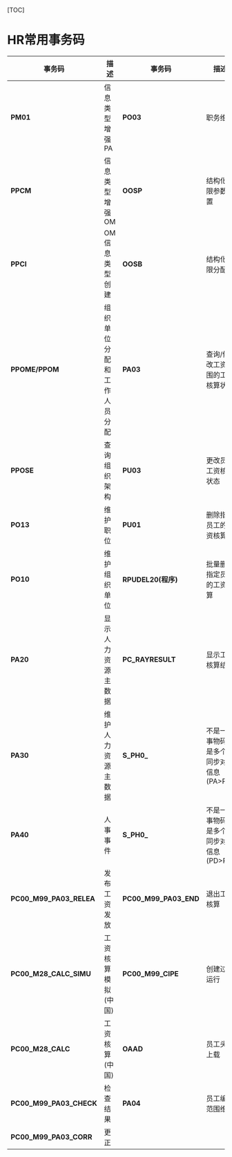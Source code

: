 [TOC]

# HR常用事务码 #

| 事务码                  | 描述                       | 事务码                | 描述                                      |
| ----------------------- | -------------------------- | --------------------- | ----------------------------------------- |
| **PM01**                | 信息类型增强 PA            | **PO03**              | 职务维护                                  |
| **PPCM**                | 信息类型增强 OM            | **OOSP**              | 结构化权限参数配置                        |
| **PPCI**                | OM 信息类型创建            | **OOSB**              | 结构化权限分配                            |
| **PPOME/PPOM**          | 组织单位分配和工作人员分配 | **PA03**              | 查询/修改工资范围的工资核算状态           |
| **PPOSE**               | 查询组织架构               | **PU03**              | 更改员工工资核算状态                      |
| **PO13**                | 维护职位                   | **PU01**              | 删除指定员工的工资核算                    |
| **PO10**                | 维护组织单位               | **RPUDEL20(程序)**    | 批量删除指定员工的工资核算                |
| **PA20**                | 显示人力资源主数据         | **PC_RAYRESULT**      | 显示工资核算结果                          |
| **PA30**                | 维护人力资源主数据         | **S_PH0_**            | 不是一个事物码,是多个,同步对象信息(PA>PD) |
| **PA40**                | 人事事件                   | **S_PH0_**            | 不是一个事物码,是多个,同步对象信息(PD>PA) |
| **PC00_M99_PA03_RELEA** | 发布工资发放               | **PC00_M99_PA03_END** | 退出工资核算                              |
| **PC00_M28_CALC_SIMU**  | 工资核算模拟(中国)         | **PC00_M99_CIPE**     | 创建过账运行                              |
| **PC00_M28_CALC**       | 工资核算(中国)             | **OAAD**              | 员工头像上载                              |
| **PC00_M99_PA03_CHECK** | 检查结果                   | **PA04**              | 员工编号范围维护                          |
| **PC00_M99_PA03_CORR**  | 更正                       |                       |                                           |

